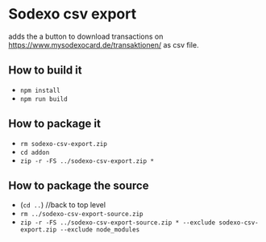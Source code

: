 # Sodexo csv export
adds the a button to download transactions on https://www.mysodexocard.de/transaktionen/ as csv file.

## How to build it

 - `npm install`
 - `npm run build`

## How to package it
 - `rm sodexo-csv-export.zip`
 - `cd addon`
 - `zip -r -FS ../sodexo-csv-export.zip *`

## How to package the source
 - (`cd ..`) //back to top level
 - `rm ../sodexo-csv-export-source.zip`
 - `zip -r -FS ../sodexo-csv-export-source.zip * --exclude sodexo-csv-export.zip --exclude node_modules`